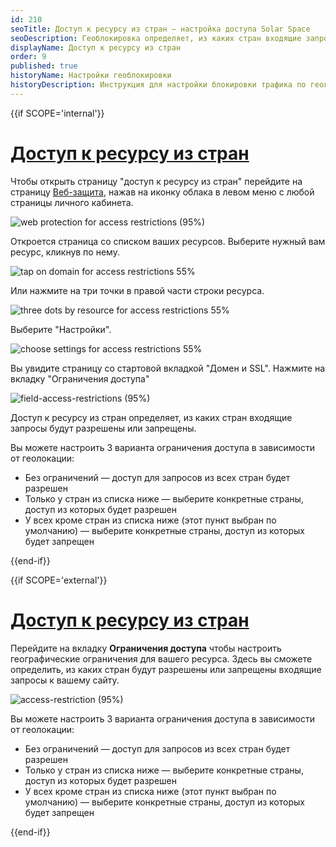 ```yaml
---
id: 210
seoTitle: Доступ к ресурсу из стран — настройка доступа Solar Space
seoDescription: Геоблокировка определяет, из каких стран входящие запросы будут разрешены или запрещены. Вы можете настроить 2 варианта ограничения доступа — разрешить или запретить доступ из выбранных стран
displayName: Доступ к ресурсу из стран
order: 9
published: true
historyName: Настройки геоблокировки
historyDescription: Инструкция для настройки блокировки трафика по географическому признаку 
---
```


{{if SCOPE='internal'}}

# [Доступ к ресурсу из стран](access-toresource-from-countries)

Чтобы открыть страницу "доступ к ресурсу из стран" перейдите на страницу [Веб-защита]([https://my.solarspace.pro/web-protection]), нажав на иконку облака в левом меню с любой страницы личного кабинета.

![web protection for access restrictions (95%)](https://img.solarspace.pro/docs/web-protection-for-access-restrictions.jpg "Веб-защита для перехода в ограничения доступа")

Откроется страница со списком ваших ресурсов. Выберите нужный вам ресурс, кликнув по нему.

![tap on domain for access restrictions 55%](https://img.solarspace.pro/docs/tap-on-domain-for-access-restrictions.jpg "Нажмите на строку ресурса")

Или нажмите на три точки в правой части строки ресурса.

![three dots by resource for access restrictions 55%](https://img.solarspace.pro/docs/three-dots-by-resource-for-access-restrictions.jpg "Три точки для перехода в настройки ресурса")

Выберите "Настройки".

![choose settings for access restrictions 55%](https://img.solarspace.pro/docs/choose-settings-for-access-restrictions.jpg "Настройки для перехода в ограничения доступа")

Вы увидите страницу со стартовой вкладкой "Домен и SSL". Нажмите на вкладку "Ограничения доступа"

![field-access-restrictions (95%)](https://img.solarspace.pro/docs/field-access-restrictions.jpg "Вкладка ограничения доступа")

Доступ к ресурсу из стран определяет, из каких стран входящие запросы будут разрешены или запрещены.

Вы можете настроить 3 варианта ограничения доступа в зависимости от геолокации:
- Без ограничений — доступ для запросов из всех стран будет разрешен
- Только у стран из списка ниже — выберите конкретные страны, доступ из которых будет разрешен
- У всех кроме стран из списка ниже (этот пункт выбран по умолчанию) — выберите конкретные страны, доступ из которых будет запрещен

{{end-if}}

{{if SCOPE='external'}}

# [Доступ к ресурсу из стран](access-toresource-from-countries)

Перейдите на вкладку **Ограничения доступа** чтобы настроить географические ограничения для вашего ресурса. Здесь вы сможете определить, из каких стран будут разрешены или запрещены входящие запросы к вашему сайту.

![access-restriction (95%)](https://img.solarspace.pro/docs/partners/web-protection/field-access-restrictions.png "Раздел видов ограничения доступа")

Вы можете настроить 3 варианта ограничения доступа в зависимости от геолокации:
- Без ограничений — доступ для запросов из всех стран будет разрешен
- Только у стран из списка ниже — выберите конкретные страны, доступ из которых будет разрешен
- У всех кроме стран из списка ниже (этот пункт выбран по умолчанию) — выберите конкретные страны, доступ из которых будет запрещен


{{end-if}}